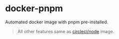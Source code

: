 # docker-pnpm

Automated docker image with pnpm pre-installed.

> All other features same as [circleci/node](https://hub.docker.com/r/circleci/node) image.
